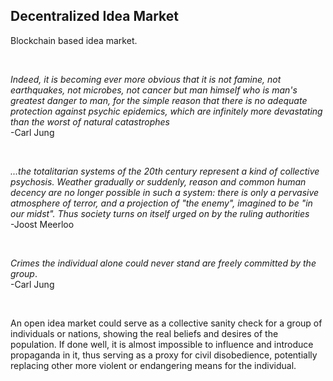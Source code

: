 ## Decentralized Idea Market
Blockchain based idea market.

&nbsp;

_Indeed, it is becoming ever more obvious that it is not famine, not earthquakes, not microbes, not cancer but man himself who is man's greatest danger to man, for the simple reason that there is no adequate protection against psychic epidemics, which are infinitely more devastating than the worst of natural catastrophes_       
-Carl Jung


&nbsp;

_...the totalitarian systems of the 20th century represent a kind of collective psychosis. Weather gradually or suddenly, reason and common human decency are no longer possible in such a system: there is only a pervasive atmosphere of terror, and a projection of "the enemy", imagined to be "in our midst". Thus society turns on itself urged on by the ruling authorities_        
-Joost Meerloo

&nbsp;

_Crimes the individual alone could never stand are freely committed by the group_.       
-Carl Jung

&nbsp;

An open idea market could serve as a collective sanity check for a group of individuals or nations, showing the real beliefs and desires of the population. If done well, it is almost impossible to influence and introduce propaganda in it, thus serving as a proxy for civil disobedience,  potentially replacing other more violent or endangering means for the individual.
